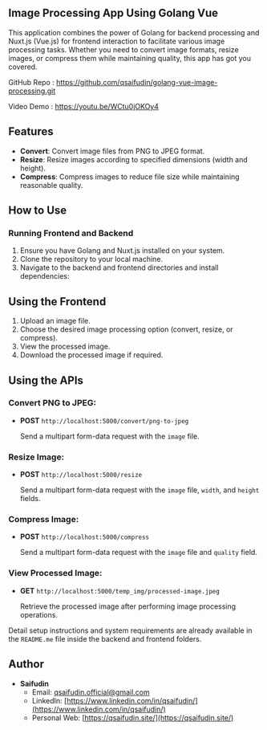 ## Image Processing App Using Golang Vue 

This application combines the power of Golang for backend processing and Nuxt.js (Vue.js) for frontend interaction to facilitate various image processing tasks. Whether you need to convert image formats, resize images, or compress them while maintaining quality, this app has got you covered.

GitHub Repo : https://github.com/qsaifudin/golang-vue-image-processing.git

Video Demo : https://youtu.be/WCtu0jOKOy4


## Features

- **Convert**: Convert image files from PNG to JPEG format.
- **Resize**: Resize images according to specified dimensions (width and height).
- **Compress**: Compress images to reduce file size while maintaining reasonable quality.

## How to Use

### Running Frontend and Backend

1. Ensure you have Golang and Nuxt.js installed on your system.
2. Clone the repository to your local machine.
3. Navigate to the backend and frontend directories and install dependencies:

## Using the Frontend
1. Upload an image file.
2. Choose the desired image processing option (convert, resize, or compress).
3. View the processed image.
4. Download the processed image if required.

## Using the APIs

### Convert PNG to JPEG:

- **POST** `http://localhost:5000/convert/png-to-jpeg`

  Send a multipart form-data request with the `image` file.

### Resize Image:

- **POST** `http://localhost:5000/resize`

  Send a multipart form-data request with the `image` file, `width`, and `height` fields.

### Compress Image:

- **POST** `http://localhost:5000/compress`

  Send a multipart form-data request with the `image` file and `quality` field.

### View Processed Image:

- **GET** `http://localhost:5000/temp_img/processed-image.jpeg`

  Retrieve the processed image after performing image processing operations.


Detail setup instructions and system requirements are already available in the `README.me` file inside the backend and frontend folders.


## Author

- **Saifudin**
  - Email: qsaifudin.official@gmail.com
  - LinkedIn: [https://www.linkedin.com/in/qsaifudin/](https://www.linkedin.com/in/qsaifudin/)
  - Personal Web: [https://qsaifudin.site/](https://qsaifudin.site/)

